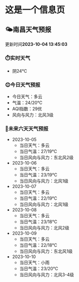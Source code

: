 # 这是一个信息页 
## 🌤️**南昌**天气预报
更新时间**2023-10-04 13:45:03**
### ⏱️实时天气
- 阴24℃
### 😊今日天气预报
- 今日天气：多云
- 气温：24/20℃
- AQI指数：29优
- 风向与风力：北风3级
### 🤩未来六天天气预报
- 2023-10-05
  - 当日天气：多云
  - 当日气温：27/19℃
  - 当日风向与风力：东北风2级
- 2023-10-06
  - 当日天气：多云
  - 当日气温：23/19℃
  - 当日风向与风力：北风1级
- 2023-10-07
  - 当日天气：多云
  - 当日气温：22/19℃
  - 当日风向与风力：北风1级
- 2023-10-08
  - 当日天气：多云
  - 当日气温：23/18℃
  - 当日风向与风力：北风2级
- 2023-10-09
  - 当日天气：多云
  - 当日气温：22/18℃
  - 当日风向与风力：东北风1级
- 2023-10-10
  - 当日天气：小雨
  - 当日气温：23/20℃
  - 当日风向与风力：北风3-4级

